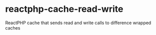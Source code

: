 # reactphp-cache-read-write
ReactPHP cache that sends read and write calls to difference wrapped caches
